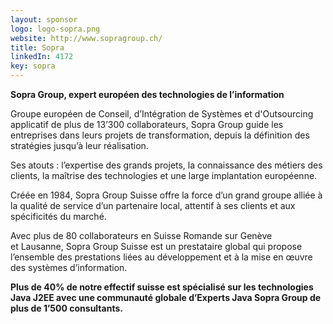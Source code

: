 ```yaml
---
layout: sponsor
logo: logo-sopra.png
website: http://www.sopragroup.ch/
title: Sopra
linkedIn: 4172
key: sopra
---
```


**Sopra Group, expert européen des technologies de l’information**

Groupe européen de Conseil, d’Intégration de Systèmes et d'Outsourcing applicatif de plus de 13’300 collaborateurs,
Sopra Group guide les entreprises dans leurs projets de transformation, depuis la définition des stratégies jusqu’à leur réalisation.

Ses atouts : l’expertise des grands projets, la connaissance des métiers des clients, la maîtrise des technologies
et une large implantation européenne.

Créée en 1984, Sopra Group Suisse offre la force d’un grand groupe alliée à la qualité de service d’un partenaire local,
attentif à ses clients et aux spécificités du marché.

Avec plus de 80 collaborateurs en Suisse Romande sur Genève et Lausanne, Sopra Group Suisse est un prestataire global
qui propose l’ensemble des prestations liées au développement et à la mise en œuvre des systèmes d’information.

**Plus de 40% de notre effectif suisse est spécialisé sur les technologies Java J2EE avec une communauté globale d’Experts
Java Sopra Group de plus de 1’500 consultants.**